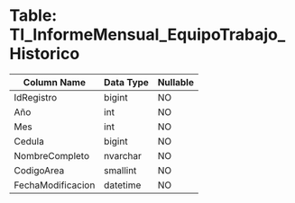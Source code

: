 # Table: TI_InformeMensual_EquipoTrabajo_Historico

| Column Name | Data Type | Nullable |
|-------------|-----------|----------|
| IdRegistro | bigint | NO |
| Año | int | NO |
| Mes | int | NO |
| Cedula | bigint | NO |
| NombreCompleto | nvarchar | NO |
| CodigoArea | smallint | NO |
| FechaModificacion | datetime | NO |
